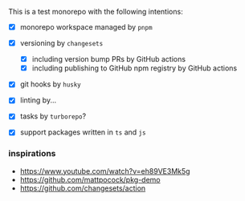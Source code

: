 This is a test monorepo with the following intentions:

- [x] monorepo workspace managed by `pnpm`
- [x] versioning by `changesets`
  - [x] including version bump PRs by GitHub actions
  - [x] including publishing to GitHub npm registry by GitHub actions
- [x] git hooks by `husky`
- [x] linting by...
- [x] tasks by `turborepo`?
- [x] support packages written in `ts` and `js`


### inspirations

- https://www.youtube.com/watch?v=eh89VE3Mk5g 
- https://github.com/mattpocock/pkg-demo
- https://github.com/changesets/action